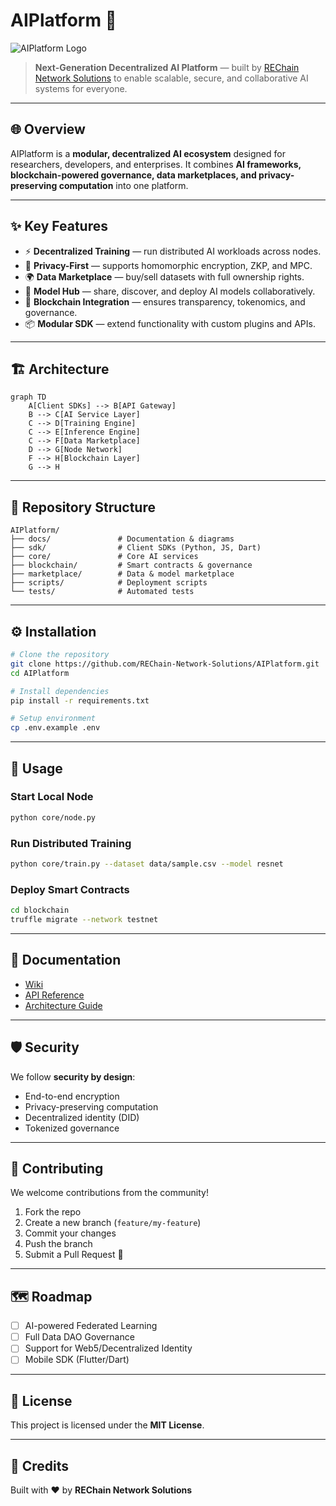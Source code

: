 # AIPlatform 🚀

![AIPlatform Logo](docs/assets/logo.png)

> **Next-Generation Decentralized AI Platform** — built by [REChain Network Solutions](https://github.com/REChain-Network-Solutions) to enable scalable, secure, and collaborative AI systems for everyone.

---

## 🌐 Overview

AIPlatform is a **modular, decentralized AI ecosystem** designed for researchers, developers, and enterprises. It combines **AI frameworks, blockchain-powered governance, data marketplaces, and privacy-preserving computation** into one platform.

---

## ✨ Key Features

- ⚡ **Decentralized Training** — run distributed AI workloads across nodes.
- 🔐 **Privacy-First** — supports homomorphic encryption, ZKP, and MPC.
- 🌍 **Data Marketplace** — buy/sell datasets with full ownership rights.
- 🤖 **Model Hub** — share, discover, and deploy AI models collaboratively.
- 🔗 **Blockchain Integration** — ensures transparency, tokenomics, and governance.
- 📦 **Modular SDK** — extend functionality with custom plugins and APIs.

---

## 🏗️ Architecture

```mermaid
graph TD
    A[Client SDKs] --> B[API Gateway]
    B --> C[AI Service Layer]
    C --> D[Training Engine]
    C --> E[Inference Engine]
    C --> F[Data Marketplace]
    D --> G[Node Network]
    F --> H[Blockchain Layer]
    G --> H
```

---

## 📂 Repository Structure

```
AIPlatform/
├── docs/               # Documentation & diagrams
├── sdk/                # Client SDKs (Python, JS, Dart)
├── core/               # Core AI services
├── blockchain/         # Smart contracts & governance
├── marketplace/        # Data & model marketplace
├── scripts/            # Deployment scripts
└── tests/              # Automated tests
```

---

## ⚙️ Installation

```bash
# Clone the repository
git clone https://github.com/REChain-Network-Solutions/AIPlatform.git
cd AIPlatform

# Install dependencies
pip install -r requirements.txt

# Setup environment
cp .env.example .env
```

---

## 🚀 Usage

### Start Local Node
```bash
python core/node.py
```

### Run Distributed Training
```bash
python core/train.py --dataset data/sample.csv --model resnet
```

### Deploy Smart Contracts
```bash
cd blockchain
truffle migrate --network testnet
```

---

## 📖 Documentation

- [Wiki](https://github.com/REChain-Network-Solutions/AIPlatform/wiki)
- [API Reference](docs/api.md)
- [Architecture Guide](docs/architecture.md)

---

## 🛡 Security

We follow **security by design**:
- End-to-end encryption
- Privacy-preserving computation
- Decentralized identity (DID)
- Tokenized governance

---

## 🤝 Contributing

We welcome contributions from the community!

1. Fork the repo
2. Create a new branch (`feature/my-feature`)
3. Commit your changes
4. Push the branch
5. Submit a Pull Request 🚀

---

## 🗺 Roadmap

- [ ] AI-powered Federated Learning
- [ ] Full Data DAO Governance
- [ ] Support for Web5/Decentralized Identity
- [ ] Mobile SDK (Flutter/Dart)

---

## 📜 License

This project is licensed under the **MIT License**.

---

## 🌟 Credits

Built with ❤️ by **REChain Network Solutions**
